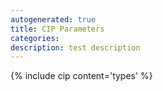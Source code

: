 ```yaml
---
autogenerated: true
title: CIP Parameters
categories: 
description: test description
---
```


{% include cip content='types' %}
